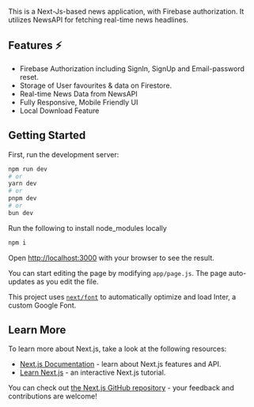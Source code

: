 This is a Next-Js-based news application, with Firebase authorization. It utilizes NewsAPI for fetching real-time news headlines.

## Features ⚡️

- Firebase Authorization including SignIn, SignUp and Email-password reset.
- Storage of User favourites & data on Firestore.
- Real-time News Data from NewsAPI
- Fully Responsive, Mobile Friendly UI
- Local Download Feature

## Getting Started

First, run the development server:

```bash
npm run dev
# or
yarn dev
# or
pnpm dev
# or
bun dev
```
Run the following to install node_modules locally
```bash
npm i
```

Open [http://localhost:3000](http://localhost:3000) with your browser to see the result.

You can start editing the page by modifying `app/page.js`. The page auto-updates as you edit the file.

This project uses [`next/font`](https://nextjs.org/docs/basic-features/font-optimization) to automatically optimize and load Inter, a custom Google Font.

## Learn More

To learn more about Next.js, take a look at the following resources:

- [Next.js Documentation](https://nextjs.org/docs) - learn about Next.js features and API.
- [Learn Next.js](https://nextjs.org/learn) - an interactive Next.js tutorial.

You can check out [the Next.js GitHub repository](https://github.com/vercel/next.js/) - your feedback and contributions are welcome!


